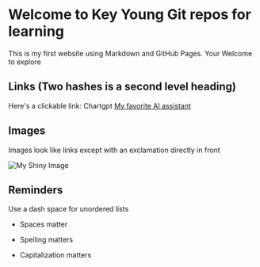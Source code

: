 # Welcome to Key Young Git repos for learning  

This is my first website using Markdown and GitHub Pages. Your Welcome to explore

## Links (Two hashes is a second level heading)

Here's a clickable link: Chartgpt [My favorite AI assistant](https://chat.openai.com/) 

## Images

Images look like links except with an exclamation directly in front

![My Shiny Image](https://raw.githubusercontent.com/denisecase/pyshiny-penguins-dashboard-express/main/images/LocalAppRunning.JPG)

## Reminders

Use a dash space for unordered lists

- Spaces matter

- Spelling matters

- Capitalization matters
